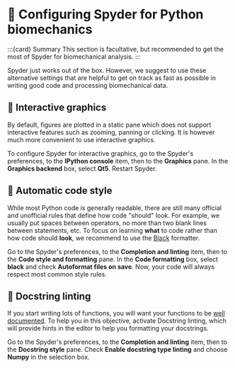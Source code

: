 # 📖 Configuring Spyder for Python biomechanics

:::{card} Summary
This section is facultative, but recommended to get the most of Spyder for biomechanical analysis.
:::

Spyder just works out of the box. However, we suggest to use these alternative settings that are helpful to get on track as fast as possible in writing good code and processing biomechanical data.

## 📄 Interactive graphics

By default, figures are plotted in a static pane which does not support interactive features such as zooming, panning or clicking. It is however much more convenient to use interactive graphics.

To configure Spyder for interactive graphics, go to the Spyder's preferences, to the **IPython console** item, then to the **Graphics** pane. In the **Graphics backend** box, select **Qt5**. Restart Spyder.

## 📄 Automatic code style

While most Python code is generally readable, there are still many official and unofficial rules that define how code "should" look. For example, we usually put spaces between operators, no more than two blank lines between statements, etc. To focus on learning **what** to code rather than how code should **look**, we recommend to use the [Black](https://black.readthedocs.io) formatter.

Go to the Spyder's preferences, to the **Completion and linting** item, then to the **Code style and formatting** pane. In the **Code formatting** box, select **black** and check **Autoformat files on save**. Now, your code will always respect most common style rules.

## 📄 Docstring linting

If you start writing lots of functions, you will want your functions to be [well documented](python_functions_docstrings.md). To help you in this objective, activate Docstring linting, which will provide hints in the editor to help you formatting your docstrings. 

Go to the Spyder's preferences, to the **Completion and linting** item, then to the **Docstring style** pane. Check **Enable docstring type linting** and choose **Numpy** in the selection box.
